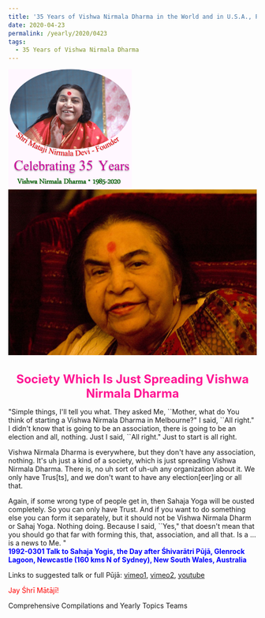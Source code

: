 ```yaml
---
title: '35 Years of Vishwa Nirmala Dharma in the World and in U.S.A., Post 7 on Saint George Day'
date: 2020-04-23
permalink: /yearly/2020/0423
tags:
  - 35 Years of Vishwa Nirmala Dharma
---
```


<div style="text-align: left"><img src="/images/Celebrating35YearsVishwaNirmalaDharma.png" width="250" /></div>

<div style="text-align: center"><img src="/images/image404.png" /></div>

<br>
<p style="color:DeepPink; text-align:center">
<font size="+2"><b>Society Which Is Just Spreading Vishwa Nirmala Dharma</b><br></font>
</p>

<p>
"Simple things, I'll tell you what. They asked Me, ``Mother, what do You think of starting a Vishwa Nirmala Dharma in Melbourne?" I said, ``All right." I didn't know that is going to be an association, there is going to be an election and all, nothing. Just I said, ``All right." Just to start is all right.

Vishwa Nirmala Dharma is everywhere, but they don't have any association, nothing. It's uh just a kind of a society, which is just spreading Vishwa Nirmala Dharma. There is, no uh sort of uh-uh any organization about it. We only have Trus[ts], and we don't want to have any election[eer]ing or all that. 

Again, if some wrong type of people get in, then Sahaja Yoga will be ousted completely. So you can only have Trust. And if you want to do something else you can form it separately, but it should not be Vishwa Nirmala Dharm or Sahaj Yoga. Nothing doing. Because I said, ``Yes," that doesn't mean that you should go that far with forming this, that, association, and all that. Is a ... is a news to Me. "<br>
<font color="blue"><b>1992-0301 Talk to Sahaja Yogis, the Day after Śhivarātri Pūjā, Glenrock Lagoon, Newcastle (160 kms N of Sydney), New South Wales, Australia</b></font><br>
</p>

Links to suggested talk or full Pūjā: <a href=""> vimeo1</a>, <a href=""> vimeo2</a>, <a href=""> youtube</a><br>

<p style="color:red;">Jay Śhrī Mātājī!<br></p>

Comprehensive Compilations and Yearly Topics Teams